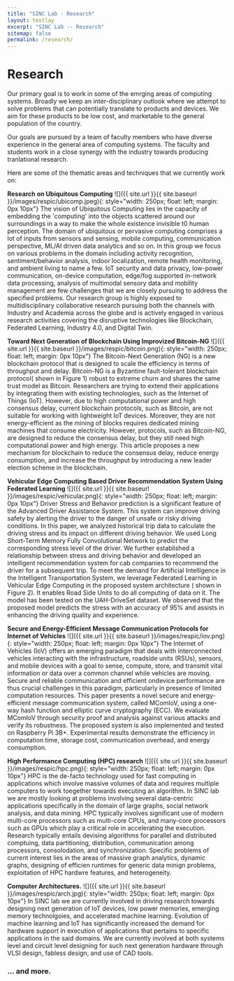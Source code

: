 ```yaml
---
title: "SINC Lab - Research"
layout: textlay
excerpt: "SINC Lab -- Research"
sitemap: false
permalink: /research/
---
```


# Research

Our primary goal is to work in some of the emrging areas of computing systems. Broadly we keep an inter-disciplinary outlook where we attempt to solve problems that can potentially translate to products and devices. We aim for these products to be low cost, and marketable to the general population of the country.

Our goals are pursued by a team of faculty members who have diverse experience in the general area of computing systems. The faculty and students work in a close synergy with the industry towards producing tranlational research.

Here are some of the thematic areas and techniques that we currently work on:

**Research on Ubiquitous Computing** 
![]({{ site.url }}{{ site.baseurl }}/images/respic/ubicomp.jpeg){: style="width: 250px; float: left; margin: 0px  10px"}
The vision of Ubiquitous Computing lies in the capacity of embedding the 'computing' into the objects scattered around our surroundings in a way to make the whole existence invisible t0 human perception. The domain of ubiquitous or pervasive computing comprises a lot of inputs from sensors and sensing, mobile computing, communication perspective, ML/AI driven data analytics and so on. In this group  we focus on various problems in the domain including activity recognition, sentiment/behavior analysis, indoor localization, remote health monitoring, and ambient living to name a few. IoT security and data privacy, low-power communication, on-device computation, edge/fog supported in-network data processing, analysis of multimodal sensory data and mobility management are few challenges that we are closely pursuing to address the specified problems. Our research group is highly exposed to multidisciplinary collaborative research pursuing both the channels with Industry and Academia across the globe and is actively engaged in various research activities covering the disruptive technologies like Blockchain, Federated Learning, Industry 4.0, and Digital Twin.

**Toward Next Generation of Blockchain Using Improvized Bitcoin-NG** 
![]({{ site.url }}{{ site.baseurl }}/images/respic/bitcoin.png){: style="width: 250px; float: left; margin: 0px  10px"}
The Bitcoin-Next Generation (NG) is a new blockchain protocol that is designed to scale the efficiency in terms of throughput and delay. Bitcoin-NG is a Byzantine fault-tolerant blockchain protocol( shown in Figure 1) robust to extreme churn and shares the same trust model as Bitcoin. Researchers are trying to extend their applications by integrating them with existing technologies, such as the Internet of Things (IoT). However, due to high computational power and high consensus delay, current blockchain protocols, such as Bitcoin, are not suitable for working with lightweight IoT devices. Moreover, they are not energy-efficient as the mining of blocks requires dedicated mining machines that consume electricity. However, protocols, such as Bitcoin-NG, are designed to reduce the consensus delay, but they still need high computational power and high energy. This article proposes a new mechanism for blockchain to reduce the consensus delay, reduce energy consumption, and increase the throughput by introducing a new leader election scheme in the blockchain.

**Vehicular Edge Computing Based Driver Recommendation System Using Federated Learning**
![]({{ site.url }}{{ site.baseurl }}/images/respic/vehicular.png){: style="width: 250px; float: left; margin: 0px  10px"}
Driver Stress and Behavior prediction is a significant feature of the Advanced Driver Assistance System. This system can improve driving safety by alerting the driver to the danger of unsafe or risky driving conditions. In this paper, we analyzed historical trip data to calculate the driving stress and its impact on different driving behavior. We used Long Short-Term Memory Fully Convolutional Network to predict the corresponding stress level of the driver. We further established a relationship between stress and driving behavior and developed an intelligent recommendation system for cab companies to recommend the driver for a subsequent trip. To meet the demand for Artificial Intelligence in the Intelligent Transportation System, we leverage Federated Learning in Vehicular Edge Computing in the proposed system architecture ( shown in Figure 2). It enables Road Side Units to do all computing of data on it. The model has been tested on the UAH-DriveSet dataset. We observed that the proposed model predicts the stress with an accuracy of 95% and assists in enhancing the driving quality and experience.

**Secure and Energy-Efficient Message Communication Protocols for Internet of Vehicles** 
![]({{ site.url }}{{ site.baseurl }}/images/respic/iov.png){: style="width: 250px; float: left; margin: 0px  10px"}
The Internet of Vehicles (IoV) offers an emerging paradigm that deals with interconnected vehicles interacting with the infrastructure, roadside units (RSUs), sensors, and mobile devices with a goal to sense, compute, store, and transmit vital information or data over a common channel while vehicles are moving. Secure and reliable communication and efficient ondevice performance are thus crucial challenges in this paradigm, particularly in presence of limited computation resources. This paper presents a novel secure and energy-efficient message communication system, called MComIoV, using a one-way hash function and elliptic curve cryptography (ECC). We evaluate MComIoV through security proof and analysis against various attacks and verify its robustness. The proposed system is also implemented and tested on Raspberry Pi 3B+. Experimental results demonstrate the efficiency in computation time, storage cost, communication overhead, and energy consumption.

**High Performance Computing (HPC) research** 
![]({{ site.url }}{{ site.baseurl }}/images/respic/hpc.png){: style="width: 250px; float: left; margin: 0px  10px"}
HPC is the de-facto technology used for fast computing in applications which involve massive volumes of data and requires multiple computers to work toegether towards executing an algorithm. In SINC lab we are mostly looking at problems involving several data-centric applications specifically in the domain of large graphs, social network analysis, and data mining. HPC typically involves significant use of modern multi-core processors such as multi-core CPUs, and many-core processors such as GPUs which play a critical role in accelerating the execution. Research typically entails devising algorithms for parallel and distributed comptuing, data partitioning, distribution, communication among processors, consolodation, and synchronization. Specific problems of current interest lies in the areas of massive graph analytics, dynamic graphs, designing of efficien runtimes for generic data minign problems, exploitation of HPC hardwre features, and heterogeneity.

**Computer Architectures.**
![]({{ site.url }}{{ site.baseurl }}/images/respic/arch.jpg){: style="width: 250px; float: left; margin: 0px  10px"}
In SINC lab we are currently involved in driving research towards designing next generation of IoT devices, low power memories, emerging memory technolgoies, and accelerated machine learning. Evolution of machine learning and IoT has significantly increased the demand for hardware support in execution of applications that pertains to specific applications in the said domains. We are currently involved at both systems level and circuit level designing for such next generation hardware through VLSI design, fabless design, and use of CAD tools. 


### ... and more.
